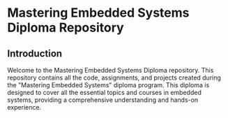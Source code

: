 # Mastering Embedded Systems Diploma Repository

## Introduction
Welcome to the Mastering Embedded Systems Diploma repository. This repository contains all the code, assignments, and projects created during the "Mastering Embedded Systems" diploma program. This diploma is designed to cover all the essential topics and courses in embedded systems, providing a comprehensive understanding and hands-on experience.
